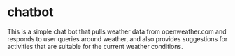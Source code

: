 # chatbot
This is a simple chat bot that pulls weather data from openweather.com and responds to user queries around weather, and also provides suggestions for activities that are suitable for the current weather conditions.
